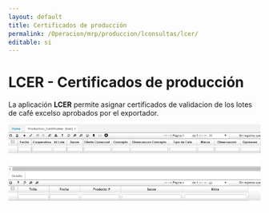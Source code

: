 ```yaml
---
layout: default
title: Certificados de producción
permalink: /Operacion/mrp/produccion/lconsultas/lcer/
editable: si
---
```


# LCER - Certificados de producción

La aplicación **LCER** permite asignar certificados de validacion de los lotes de café excelso aprobados por el exportador.  

![](lcer.png)

